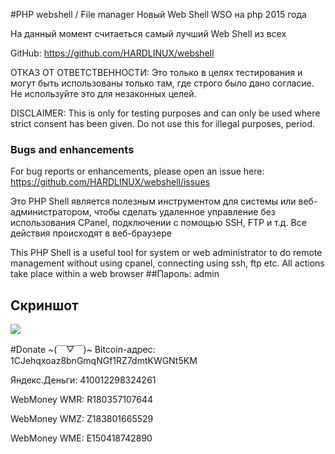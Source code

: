#PHP webshell / File manager
Новый Web Shell WSO на php 2015 года

На данный момент считаеться самый лучший Web Shell из всех

GitHub: https://github.com/HARDLINUX/webshell

ОТКАЗ ОТ ОТВЕТСТВЕННОСТИ: Это только в целях тестирования и могут быть использованы только там, где строго было дано согласие. Не используйте это для незаконных целей.

DISCLAIMER: This is only for testing purposes and can only be used where strict consent has been given. Do not use this for illegal purposes, period.

### Bugs and enhancements
For bug reports or enhancements, please open an issue here: https://github.com/HARDLINUX/webshell/issues

Это PHP Shell является полезным инструментом для системы или веб-администратором, чтобы сделать удаленное управление без использования CPanel, подключении с помощью SSH, FTP и т.д. Все действия происходят в веб-браузере

This PHP Shell is a useful tool for system or web administrator to do remote management without using cpanel, connecting using ssh, ftp etc. All actions take place within a web browser
##Пароль: admin
## Скриншот
![](http://cs621518.vk.me/v621518400/d6ad/e3CgJxw9ThA.jpg)

#Donate ~(￣▽￣)~
Bitcoin-адрес: 1CJehqxoaz8bnGmqNGf1RZ7dmtKWGNt5KM

Яндекс.Деньги: 410012298324261

WebMoney WMR: R180357107644

WebMoney WMZ: Z183801665529

WebMoney WME: E150418742890
